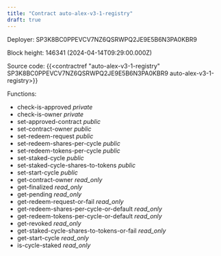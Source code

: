 ```yaml
---
title: "Contract auto-alex-v3-1-registry"
draft: true
---
```

Deployer: SP3K8BC0PPEVCV7NZ6QSRWPQ2JE9E5B6N3PA0KBR9


 



Block height: 146341 (2024-04-14T09:29:00.000Z)

Source code: {{<contractref "auto-alex-v3-1-registry" SP3K8BC0PPEVCV7NZ6QSRWPQ2JE9E5B6N3PA0KBR9 auto-alex-v3-1-registry>}}

Functions:

* check-is-approved _private_
* check-is-owner _private_
* set-approved-contract _public_
* set-contract-owner _public_
* set-redeem-request _public_
* set-redeem-shares-per-cycle _public_
* set-redeem-tokens-per-cycle _public_
* set-staked-cycle _public_
* set-staked-cycle-shares-to-tokens _public_
* set-start-cycle _public_
* get-contract-owner _read_only_
* get-finalized _read_only_
* get-pending _read_only_
* get-redeem-request-or-fail _read_only_
* get-redeem-shares-per-cycle-or-default _read_only_
* get-redeem-tokens-per-cycle-or-default _read_only_
* get-revoked _read_only_
* get-staked-cycle-shares-to-tokens-or-fail _read_only_
* get-start-cycle _read_only_
* is-cycle-staked _read_only_
